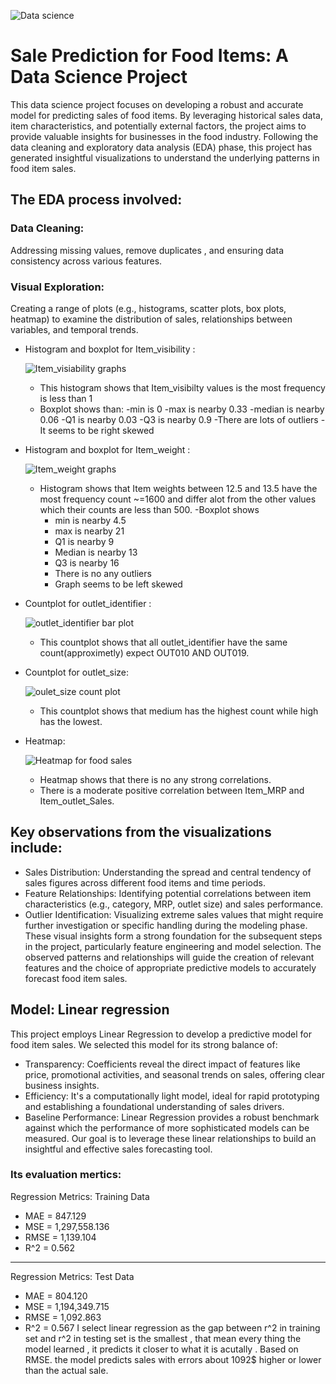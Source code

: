 ![Data science](https://github.com/user-attachments/assets/35c8d9c8-c0b0-4f7a-badf-cb9b4caba0f5)

# Sale Prediction for Food Items: A Data Science Project
This data science project focuses on developing a robust and accurate model for predicting sales of food items. By leveraging historical sales data, item characteristics, and potentially external factors, the project aims to provide valuable insights for businesses in the food industry.
Following the data cleaning and exploratory data analysis (EDA) phase, this project has generated insightful visualizations to understand the underlying patterns in food item sales.

## The EDA process involved:

### Data Cleaning: 
  Addressing missing values, remove duplicates , and ensuring data consistency across various features.
### Visual Exploration: 
  Creating a range of plots (e.g., histograms, scatter plots, box plots, heatmap) to examine the distribution of sales, relationships between variables, and temporal 
  trends.
  - Histogram and boxplot for Item_visibility :
    
    ![Item_visiability graphs](https://github.com/user-attachments/assets/33769550-3adc-475c-ac99-dd3110bd8f7a)
     - This histogram shows that Item_visibilty values is the most frequency is less than 1
     - Boxplot shows than:
         -min is 0
         -max is nearby 0.33
         -median is nearby 0.06
         -Q1 is nearby 0.03
         -Q3 is nearby 0.9
        -There are lots of outliers
        -It seems to be right skewed
  - Histogram and boxplot for Item_weight :
    
    ![Item_weight graphs](https://github.com/user-attachments/assets/7b1ce083-c66c-4078-821c-78830aa0ca51)
    - Histogram shows that Item weights between 12.5 and 13.5 have the most frequency count ~=1600 and differ alot from the other values which their counts are 
      less than 500.
    -Boxplot shows 
       - min is nearby 4.5 
       - max is nearby 21
       - Q1 is nearby 9 
       - Median is nearby 13
       - Q3 is nearby 16
       - There is no any outliers
       - Graph seems to be left skewed
  - Countplot for outlet_identifier :
    
    ![outlet_identifier bar plot](https://github.com/user-attachments/assets/16b971fe-7b9b-4a48-8a3e-53208b46e7e9)
    - This countplot shows that all outlet_identifier have the same count(approximetly) expect OUT010 AND OUT019.
  - Countplot for outlet_size:
    
    ![oulet_size count plot](https://github.com/user-attachments/assets/c0a46551-5ba5-4579-8a07-7bf6e8836ff1)
    - This countplot shows that medium has the highest count while high has the lowest.
  - Heatmap:
    
    ![Heatmap for food sales](https://github.com/user-attachments/assets/4dcd8692-d584-4a25-b3cc-7995b7f524c8)
    - Heatmap shows that there is no any strong correlations.
    - There is a moderate positive correlation between Item_MRP and Item_outlet_Sales.
 ## Key observations from the visualizations include:
 
-  Sales Distribution: Understanding the spread and central tendency of sales figures across different food items and time periods.
-  Feature Relationships: Identifying potential correlations between item characteristics (e.g., category, MRP, outlet size) and sales performance.
-  Outlier Identification: Visualizing extreme sales values that might require further investigation or specific handling during the modeling phase.
These visual insights form a strong foundation for the subsequent steps in the project, particularly feature engineering and model selection. The observed patterns and relationships will guide the creation of relevant features and the choice of appropriate predictive models to accurately forecast food item sales.

## Model: Linear regression
  This project employs Linear Regression to develop a predictive model for food item sales. We selected this model for its strong balance of:
   - Transparency: Coefficients reveal the direct impact of features like price, promotional activities, and seasonal trends on sales, offering clear business   insights.
   - Efficiency: It's a computationally light model, ideal for rapid prototyping and establishing a foundational understanding of sales drivers.
   - Baseline Performance: Linear Regression provides a robust benchmark against which the performance of more sophisticated models can be measured.
   Our goal is to leverage these linear relationships to build an insightful and effective sales forecasting tool.
### Its evaluation mertics:
Regression Metrics: Training Data
 - MAE = 847.129
 - MSE = 1,297,558.136
 - RMSE = 1,139.104
 - R^2 = 0.562
--------------------------------------------------------------------------------------------------
Regression Metrics: Test Data
  - MAE = 804.120
  - MSE = 1,194,349.715
  - RMSE = 1,092.863
  - R^2 = 0.567
 I select linear regression as the gap between r^2 in training set and r^2 in testing set is the smallest , that mean every thing the model learned , it predicts it closer to what it is acutally .
Based on RMSE. the model predicts sales with errors about 1092$ higher or lower than the actual sale.




